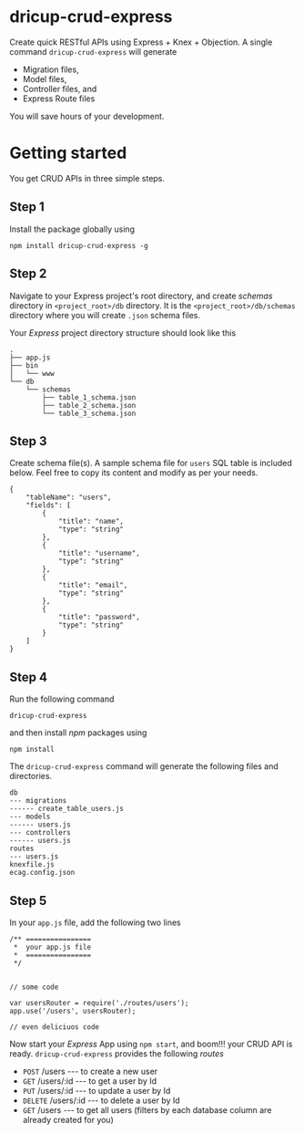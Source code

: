 # dricup-crud-express

Create quick RESTful APIs using Express + Knex + Objection. A single command `dricup-crud-express` will generate 
- Migration files,
- Model files,
- Controller files, and
- Express Route files

You will save hours of your development.
# Getting started
You get CRUD APIs in three simple steps.
## Step 1
Install the package globally using 
```
npm install dricup-crud-express -g
```
## Step 2
Navigate to your Express project's root directory, and create *schemas* directory in `<project_root>/db` directory. It is the `<project_root>/db/schemas` directory where you will create `.json` schema files.

Your *Express* project directory structure should look like this

```
.
├── app.js
├── bin
│   └── www
└── db
    └── schemas
        ├── table_1_schema.json
        ├── table_2_schema.json
        └── table_3_schema.json
```

## Step 3
Create schema file(s). A sample schema file for `users` SQL table is included below. Feel free to copy its content and modify as per your needs.
```
{
    "tableName": "users",
    "fields": [
        {
            "title": "name",
            "type": "string"
        },
        {
            "title": "username",
            "type": "string"
        },
        {
            "title": "email",
            "type": "string"
        },
        {
            "title": "password",
            "type": "string"
        }
    ]
}
```
## Step 4
Run the following command
```
dricup-crud-express
```
and then install *npm* packages using
```
npm install
```
The `dricup-crud-express` command will generate the following files and directories.
```
db
--- migrations
------ create_table_users.js
--- models
------ users.js
--- controllers
------ users.js
routes
--- users.js
knexfile.js
ecag.config.json
```

## Step 5
In your `app.js` file, add the following two lines
```
/** ================
 *  your app.js file
 *  ================
 */


// some code

var usersRouter = require('./routes/users');
app.use('/users', usersRouter);

// even deliciuos code
```

Now start your *Express* App using `npm start`, and boom!!! your CRUD API is ready. `dricup-crud-express` provides the following *routes*

- `POST`    /users        --- to create a new user
- `GET`     /users/:id    --- to get a user by Id
- `PUT`     /users/:id    --- to update a user by Id
- `DELETE`  /users/:id    --- to delete a user by Id
- `GET`     /users        --- to get all users (filters by each database column are already created for you)

